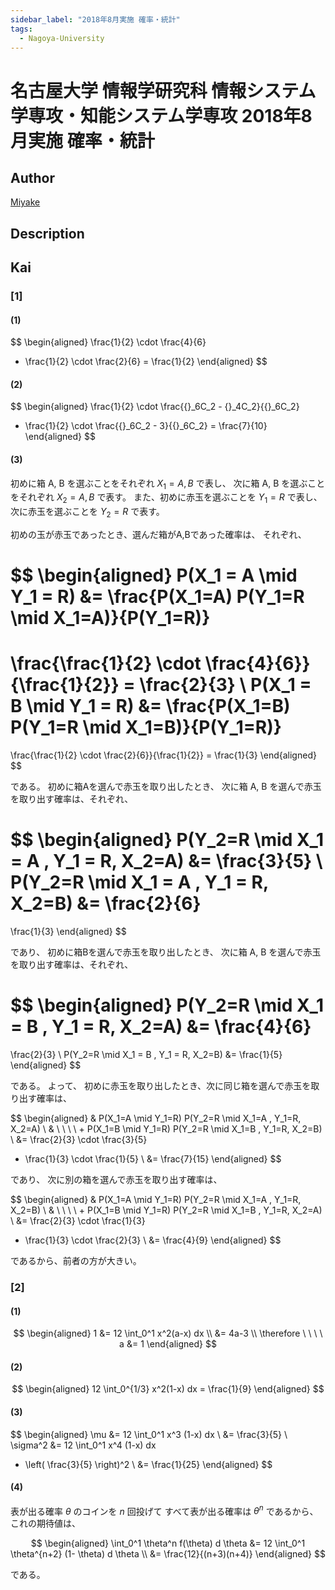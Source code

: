 ```yaml
---
sidebar_label: "2018年8月実施 確率・統計"
tags:
  - Nagoya-University
---
```

# 名古屋大学 情報学研究科 情報システム学専攻・知能システム学専攻 2018年8月実施 確率・統計

## **Author**
[Miyake](https://miyake.github.io/exams/index.html)

## **Description**

## **Kai**
### \[1\]
#### (1)

$$
  \begin{aligned}
  \frac{1}{2} \cdot \frac{4}{6}
  + \frac{1}{2} \cdot \frac{2}{6}
  = \frac{1}{2}
  \end{aligned}
$$

#### (2)

$$
  \begin{aligned}
  \frac{1}{2} \cdot \frac{{}_6C_2 - {}_4C_2}{{}_6C_2}
  + \frac{1}{2} \cdot \frac{{}_6C_2 - 3}{{}_6C_2}
  = \frac{7}{10}
  \end{aligned}
$$

#### (3)
初めに箱 A, B を選ぶことをそれぞれ $X_1=A,B$ で表し、
次に箱 A, B を選ぶことをそれぞれ $X_2=A,B$ で表す。
また、初めに赤玉を選ぶことを $Y_1=R$ で表し、
次に赤玉を選ぶことを $Y_2=R$ で表す。

初めの玉が赤玉であったとき、選んだ箱がA,Bであった確率は、
それぞれ、

$$
\begin{aligned}
P(X_1 = A \mid Y_1 = R)
&=
\frac{P(X_1=A) P(Y_1=R \mid X_1=A)}{P(Y_1=R)}
=
\frac{\frac{1}{2} \cdot \frac{4}{6}}{\frac{1}{2}}
= \frac{2}{3}
\\
P(X_1 = B \mid Y_1 = R)
&=
\frac{P(X_1=B) P(Y_1=R \mid X_1=B)}{P(Y_1=R)}
=
\frac{\frac{1}{2} \cdot \frac{2}{6}}{\frac{1}{2}}
= \frac{1}{3}
\end{aligned}
$$

である。
初めに箱Aを選んで赤玉を取り出したとき、
次に箱 A, B を選んで赤玉を取り出す確率は、それぞれ、

$$
\begin{aligned}
P(Y_2=R \mid X_1 = A , Y_1 = R, X_2=A)
&=
\frac{3}{5}
\\
P(Y_2=R \mid X_1 = A , Y_1 = R, X_2=B)
&=
\frac{2}{6}
=
\frac{1}{3}
\end{aligned}
$$

であり、
初めに箱Bを選んで赤玉を取り出したとき、
次に箱 A, B を選んで赤玉を取り出す確率は、それぞれ、

$$
\begin{aligned}
P(Y_2=R \mid X_1 = B , Y_1 = R, X_2=A)
&=
\frac{4}{6}
=
\frac{2}{3}
\\
P(Y_2=R \mid X_1 = B , Y_1 = R, X_2=B)
&=
\frac{1}{5}
\end{aligned}
$$

である。
よって、
初めに赤玉を取り出したとき、次に同じ箱を選んで赤玉を取り出す確率は、

$$
\begin{aligned}
&
P(X_1=A \mid Y_1=R)
P(Y_2=R \mid X_1=A , Y_1=R, X_2=A)
\\
& \ \ \ \ +
P(X_1=B \mid Y_1=R)
P(Y_2=R \mid X_1=B , Y_1=R, X_2=B)
\\
&=
\frac{2}{3} \cdot \frac{3}{5}
+ \frac{1}{3} \cdot \frac{1}{5}
\\
&=
\frac{7}{15}
\end{aligned}
$$

であり、
次に別の箱を選んで赤玉を取り出す確率は、

$$
\begin{aligned}
&
P(X_1=A \mid Y_1=R)
P(Y_2=R \mid X_1=A , Y_1=R, X_2=B)
\\
& \ \ \ \ +
P(X_1=B \mid Y_1=R)
P(Y_2=R \mid X_1=B , Y_1=R, X_2=A)
\\
&=
\frac{2}{3} \cdot \frac{1}{3}
+ \frac{1}{3} \cdot \frac{2}{3}
\\
&=
\frac{4}{9}
\end{aligned}
$$

であるから、前者の方が大きい。

### \[2\]
#### (1)

$$
  \begin{aligned}
  1
  &=
  12 \int_0^1 x^2(a-x) dx
  \\
  &=
  4a-3
  \\
  \therefore \ \ \ \ 
  a &= 1
  \end{aligned}
$$

#### (2)

$$
  \begin{aligned}
  12 \int_0^{1/3} x^2(1-x) dx
  = \frac{1}{9}
  \end{aligned}
$$

#### (3)

$$
  \begin{aligned}
  \mu
  &=
  12 \int_0^1 x^3 (1-x) dx
  \\
  &= \frac{3}{5}
  \\
  \sigma^2
  &=
  12 \int_0^1 x^4 (1-x) dx
  - \left( \frac{3}{5} \right)^2
  \\
  &= \frac{1}{25}
  \end{aligned}
$$

#### (4)
表が出る確率 $\theta$ のコインを $n$ 回投げて
すべて表が出る確率は $\theta^n$ であるから、
これの期待値は、

$$
  \begin{aligned}
  \int_0^1 \theta^n f(\theta) d \theta
  &=
  12 \int_0^1 \theta^{n+2} (1- \theta) d \theta
  \\
  &=
  \frac{12}{(n+3)(n+4)}
  \end{aligned}
$$

である。